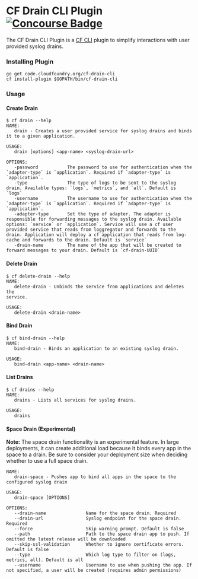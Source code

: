 CF Drain CLI Plugin
[![Concourse Badge][ci-badge]][ci-tests]
====================

The CF Drain CLI Plugin is a [CF CLI][cf-cli] plugin to simplify interactions
with user provided syslog drains.

### Installing Plugin

```
go get code.cloudfoundry.org/cf-drain-cli
cf install-plugin $GOPATH/bin/cf-drain-cli
```

### Usage

#### Create Drain
```
$ cf drain --help
NAME:
   drain - Creates a user provided service for syslog drains and binds it to a given application.

USAGE:
   drain [options] <app-name> <syslog-drain-url>

OPTIONS:
   -password           The password to use for authentication when the `adapter-type` is `application`. Required if `adapter-type` is `application`.
   -type               The type of logs to be sent to the syslog drain. Available types: `logs`, `metrics`, and `all`. Default is `logs`
   -username           The username to use for authentication when the `adapter-type` is `application`. Required if `adapter-type` is `application`.
   -adapter-type       Set the type of adapter. The adapter is responsible for forwarding messages to the syslog drain. Available options: `service` or `application`. Service will use a cf user provided service that reads from loggregator and forwards to the drain. Application will deploy a cf application that reads from log-cache and forwards to the drain. Default is `service`
   -drain-name         The name of the app that will be created to forward messages to your drain. Default is `cf-drain-UUID`
```

#### Delete Drain
```
$ cf delete-drain --help
NAME:
   delete-drain - Unbinds the service from applications and deletes the
service.

USAGE:
   delete-drain <drain-name>
```

#### Bind Drain
```
$ cf bind-drain --help
NAME:
   bind-drain - Binds an application to an existing syslog drain.

USAGE:
   bind-drain <app-name> <drain-name>
```

#### List Drains
```
$ cf drains --help
NAME:
   drains - Lists all services for syslog drains.

USAGE:
   drains
```

#### Space Drain (Experimental)

**Note:**
The space drain functionality is an experimental feature. In large
deployments, it can create additional load because it binds every app in the
space to a drain. Be sure to consider your deployment size when deciding
whether to use a full space drain.

```
NAME:
   drain-space - Pushes app to bind all apps in the space to the configured syslog drain

USAGE:
   drain-space [OPTIONS]

OPTIONS:
   --drain-name               Name for the space drain. Required
   --drain-url                Syslog endpoint for the space drain. Required
   --force                    Skip warning prompt. Default is false
   --path                     Path to the space drain app to push. If omitted the latest release will be downloaded
   --skip-ssl-validation      Whether to ignore certificate errors. Default is false
   --type                     Which log type to filter on (logs, metrics, all). Default is all
   --username                 Username to use when pushing the app. If not specified, a user will be created (requires admin permissions)
```

[cf-cli]: https://code.cloudfoundry.org/cli
[ci-badge]: https://loggregator.ci.cf-app.com/api/v1/pipelines/products/jobs/cf-drain-cli-tests/badge
[ci-tests]: https://loggregator.ci.cf-app.com/teams/main/pipelines/products/jobs/cf-drain-cli-tests
